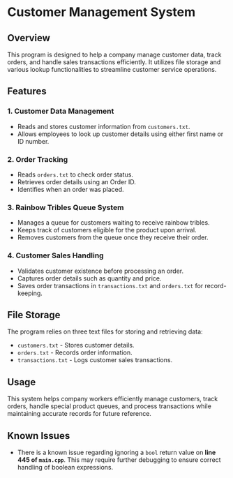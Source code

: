 # Customer Management System

## Overview
This program is designed to help a company manage customer data, track orders, and handle sales transactions efficiently. It utilizes file storage and various lookup functionalities to streamline customer service operations.

## Features

### 1. Customer Data Management
- Reads and stores customer information from `customers.txt`.
- Allows employees to look up customer details using either first name or ID number.

### 2. Order Tracking
- Reads `orders.txt` to check order status.
- Retrieves order details using an Order ID.
- Identifies when an order was placed.

### 3. Rainbow Tribles Queue System
- Manages a queue for customers waiting to receive rainbow tribles.
- Keeps track of customers eligible for the product upon arrival.
- Removes customers from the queue once they receive their order.

### 4. Customer Sales Handling
- Validates customer existence before processing an order.
- Captures order details such as quantity and price.
- Saves order transactions in `transactions.txt` and `orders.txt` for record-keeping.

## File Storage
The program relies on three text files for storing and retrieving data:
- `customers.txt` - Stores customer details.
- `orders.txt` - Records order information.
- `transactions.txt` - Logs customer sales transactions.

## Usage
This system helps company workers efficiently manage customers, track orders, handle special product queues, and process transactions while maintaining accurate records for future reference.

## Known Issues
- There is a known issue regarding ignoring a `bool` return value on **line 445 of `main.cpp`**. This may require further debugging to ensure correct handling of boolean expressions.
